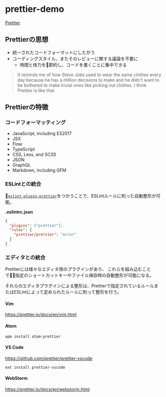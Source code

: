 # prettier-demo

[Prettier](https://prettier.io/)

## Prettierの思想

- 統一されたコードフォーマットにしたがう
- コーディングスタイル、またそのレビューに関する議論を不要に
  - 時間と体力を節約し、コードを書くことに集中できる

>It reminds me of how Steve Jobs used to wear the same clothes every day because he has a million decisions to make and he didn't want to be bothered to make trivial ones like picking out clothes. I think Prettier is like that.

## Prettierの特徴

### コードフォーマッティング

- JavaScript, including ES2017
- JSX
- Flow
- TypeScript
- CSS, Less, and SCSS
- JSON
- GraphQL
- Markdown, including GFM

### ESLintとの統合

[``eslint-plugin-prettier``](https://github.com/prettier/eslint-plugin-prettier)をつかうことで、ESLintルールに則った自動整形が可能。


**.eslintrc.json**
```.json
{
  "plugins": ["prettier"],
  "rules": {
    "prettier/prettier": "error"
  }
}
```

### エディタとの統合

Prettierには様々なエディタ用のプラグインがあり、
これらを組み込むことで指定のショートカットキーやファイル保存時の自動整形が可能になる。

それらのエディタプラグインによる整形は、Prettierで指定されているルールまたはESLintによって定められたルールに則って整形を行う。

#### Vim

https://prettier.io/docs/en/vim.html

#### Atom

```
apm install atom-prettier
```

#### VS Code

https://github.com/prettier/prettier-vscode

```
ext install prettier-vscode
```

#### WebStorm

https://prettier.io/docs/en/webstorm.html

